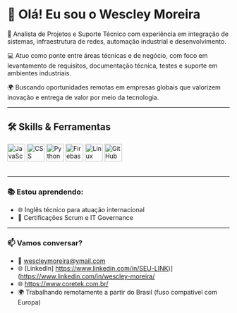 # 👋 Olá! Eu sou o Wescley Moreira

🎯 Analista de Projetos e Suporte Técnico com experiência em integração de sistemas, infraestrutura de redes, automação industrial e desenvolvimento.

💻 Atuo como ponte entre áreas técnicas e de negócio, com foco em levantamento de requisitos, documentação técnica, testes e suporte em ambientes industriais.

🌍 Buscando oportunidades remotas em empresas globais que valorizem inovação e entrega de valor por meio da tecnologia.

---

## 🛠️ Skills & Ferramentas

<div align="left">
  <img src="https://cdn.jsdelivr.net/gh/devicons/devicon/icons/javascript/javascript-original.svg" height="40" alt="JavaScript" />
  <img src="https://cdn.jsdelivr.net/gh/devicons/devicon/icons/css3/css3-original.svg" height="40" alt="CSS" />
  <img src="https://cdn.jsdelivr.net/gh/devicons/devicon/icons/python/python-original.svg" height="40" alt="Python" />
  <img src="https://cdn.jsdelivr.net/gh/devicons/devicon/icons/firebase/firebase-plain.svg" height="40" alt="Firebase" />
  <img src="https://cdn.jsdelivr.net/gh/devicons/devicon/icons/linux/linux-original.svg" height="40" alt="Linux" />
  <img src="https://cdn.jsdelivr.net/gh/devicons/devicon/icons/github/github-original.svg" height="40" alt="GitHub" />
</div>

<br/>

---

### 📚 Estou aprendendo:

- 🌐 Inglês técnico para atuação internacional
- 🧠 Certificações Scrum e IT Governance

---

### 📫 Vamos conversar?
- 📧 wescleymoreira@ymail.com  
- 🌐 [LinkedIn] https://www.linkedin.com/in/SEU-LINK)](https://www.linkedin.com/in/wescley-moreira/
- 🌐 https://www.coretek.com.br/
- 🌍 Trabalhando remotamente a partir do Brasil (fuso compatível com Europa)

